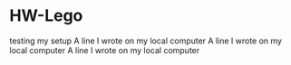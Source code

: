 # HW-Lego
testing my setup
A line I wrote on my local computer
A line I wrote on my local computer
A line I wrote on my local computer
